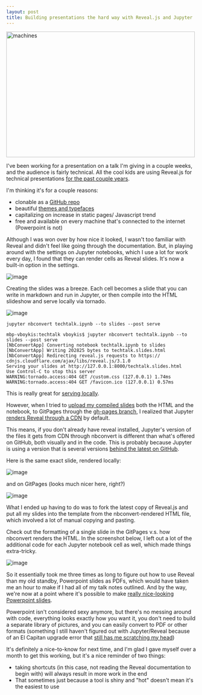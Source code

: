 ```yaml
---
layout: post
title: Building presentations the hard way with Reveal.js and Jupyter
---
```


<a data-flickr-embed="true" data-header="true" data-footer="true"  href="https://www.flickr.com/photos/fblanc35/13195059744/in/photolist-m718y5-dsNSRN-at2M8M-3kKGmL-paasgL-8nb9gW-4CCPqR-8Zv4Qq-rmaUL8-aUpP5F-aX3vQe-4a47Uc-bC8buA-oLKijv-4jfTnt-8HLXb3-qM8aTS-stKFLH-rxQTtd-brnt3K-7SBTED-dHYhX4-4FNyvi-5WvCsq-ewYaSq-dsNT6s-aypaJM-oDjE1K-os1mVX-72iASJ-d78TBd-eL7o1P-7QQjTV-2XNWVh-dXqtzj-qpo9St-6J2NsH-ewUZvB-c4yKE-azz2iy-SBgqj-fJ7wpT-j4pSQK-6Eiyfz-cr5Nds-4kaDvB-ewUZXK-4FSLam-ewUZrT-4CCQ98" title="machines"><img src="https://farm3.staticflickr.com/2146/13195059744_59f18e7489.jpg" width="500" height="333" alt="machines"></a><script async src="//embedr.flickr.com/assets/client-code.js" charset="utf-8"></script>

I've been working for a presentation on a talk I'm giving in a couple weeks, and the audience is fairly technical. All the cool kids are using Reveal.js for technical presentations [for the past couple years](https://opensource.com/education/13/10/teaching-with-revealjs). 

I'm thinking it's for a couple reasons: 

+ clonable as a [GitHub repo](https://github.com/hakimel/reveal.js/)
+ beautiful [themes and typefaces](http://lab.hakim.se/reveal-js/#/themes)
+ capitalizing on increase in static pages/ Javascript trend
+ free and available on every machine that's connected to the internet (Powerpoint is not)

Although I was won over by how nice it looked, I wasn't too familiar with Reveal and didn't feel like going through the documentation.  But, in playing around with the settings on Jupyter notebooks, which I use a lot for work every day, I found that they can render cells as Reveal slides. It's now a built-in option in the settings. 

![image](https://raw.githubusercontent.com/veekaybee/veekaybee.github.io/master/images/jupyter.png)

Creating the slides was a breeze. Each cell becomes a slide that you can write in markdown and run in Jupyter, or then compile into the HTML slideshow and serve locally via tornado. 


![image](https://raw.githubusercontent.com/veekaybee/veekaybee.github.io/master/images/coexist.png)

`jupyter nbconvert techtalk.ipynb --to slides --post serve`

	mbp-vboykis:techtalk vboykis$ jupyter nbconvert techtalk.ipynb --to slides --post serve
	[NbConvertApp] Converting notebook techtalk.ipynb to slides
	[NbConvertApp] Writing 202825 bytes to techtalk.slides.html
	[NbConvertApp] Redirecting reveal.js requests to https://	cdnjs.cloudflare.com/ajax/libs/reveal.js/3.1.0
	Serving your slides at http://127.0.0.1:8000/techtalk.slides.html
	Use Control-C to stop this server
	WARNING:tornado.access:404 GET /custom.css (127.0.0.1) 1.74ms
	WARNING:tornado.access:404 GET /favicon.ico (127.0.0.1) 0.57ms

This is really great for [serving locally](https://www.reddit.com/r/IPython/comments/37yvvd/using_ipython_notebook_for_creating_slides/). 

However, when I tried to [upload my compiled slides](https://www.chenhuijing.com/blog/revealjs-and-github-pages/)  both the HTML and the notebook, to GitPages through the [gh-pages branch](https://help.github.com/articles/creating-project-pages-manually/), I realized that Jupyter [renders Reveal through a CDN](https://github.com/jupyter/nbconvert/blob/9f1795f67b9e85fa3f86c43d1e469fdde2121048/nbconvert/postprocessors/serve.py) by default. 

This means, if you don't already have reveal installed, Jupyter's version of the files it gets from CDN through nbconvert is different than what's offered on GitHub, both visually and in the code. This is probably because Jupyter is using a version that is several versions [behind the latest on GitHub](https://github.com/hakimel/reveal.js/releases). 

Here is the same exact slide, rendered locally:


![image](https://raw.githubusercontent.com/veekaybee/veekaybee.github.io/master/images/locally.png)

and on GitPages (looks much nicer here, right?)

![image](https://raw.githubusercontent.com/veekaybee/veekaybee.github.io/master/images/gitpages.png)

What I ended up having to do was to fork the latest copy of  Reveal.js and put all my slides into the template from the nbconvert-rendered HTML file, which involved a lot of manual copying and pasting. 

Check out the formatting of a single slide in the GitPages v.s. how nbconvert renders the HTML. In the screenshot below, I left out a lot of the additional code for each Jupyter notebook cell as well, which made things extra-tricky. 

![image](https://raw.githubusercontent.com/veekaybee/veekaybee.github.io/master/images/sidebyside.png)

So it essentially took me three times as long to figure out how to use Reveal than my old standby, Powerpoint slides as PDFs, which would have taken me an hour to make if I had all of my talk notes outlined. And by the way, we're now at a point where it's possible to make [really nice-looking Powerpoint slides](http://gazit.me/2012/12/05/designing-presentations.html). 

Powerpoint isn't considered sexy anymore, but there's no messing around with code, everything looks exactly how you want it, you don't need to build a separate library of pictures, and you can easily convert to PDF or other formats (something I still haven't figured out with Jupyter/Reveal because of an El Capitan upgrade error that [still has me scratching my head](https://github.com/ipython/ipython/issues/8935))

It's definitely a nice-to-know for next time, and I'm glad I gave myself over a month to get this working, but it's a nice reminder of two things: 

+ taking shortcuts (in this case, not reading the Reveal documentation to begin with) will always result in more work in the end
+ That sometimes just because a tool is shiny and "hot" doesn't mean it's the easiest to use
